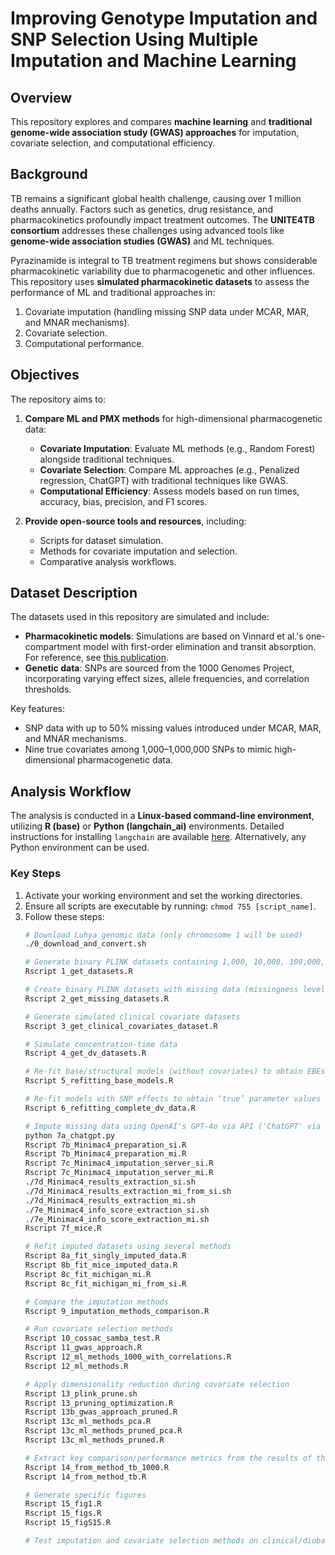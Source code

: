 # Improving Genotype Imputation and SNP Selection Using Multiple Imputation and Machine Learning 

## Overview
This repository explores and compares **machine learning** and **traditional genome-wide association study (GWAS) approaches** for imputation, covariate selection, and computational efficiency. 

## Background
TB remains a significant global health challenge, causing over 1 million deaths annually. Factors such as genetics, drug resistance, and pharmacokinetics profoundly impact treatment outcomes. The **UNITE4TB consortium** addresses these challenges using advanced tools like **genome-wide association studies (GWAS)** and ML techniques.

Pyrazinamide is integral to TB treatment regimens but shows considerable pharmacokinetic variability due to pharmacogenetic and other influences. This repository uses **simulated pharmacokinetic datasets** to assess the performance of ML and traditional approaches in:
1. Covariate imputation (handling missing SNP data under MCAR, MAR, and MNAR mechanisms).
2. Covariate selection.
3. Computational performance.

## Objectives
The repository aims to:
1. **Compare ML and PMX methods** for high-dimensional pharmacogenetic data:
   - **Covariate Imputation**: Evaluate ML methods (e.g., Random Forest) alongside traditional techniques.
   - **Covariate Selection**: Compare ML approaches (e.g., Penalized regression, ChatGPT) with traditional techniques like GWAS.
   - **Computational Efficiency**: Assess models based on run times, accuracy, bias, precision, and F1 scores.

2. **Provide open-source tools and resources**, including:
   - Scripts for dataset simulation.
   - Methods for covariate imputation and selection.
   - Comparative analysis workflows.

## Dataset Description
The datasets used in this repository are simulated and include:
- **Pharmacokinetic models**: Simulations are based on Vinnard et al.'s one-compartment model with first-order elimination and transit absorption. For reference, see [this publication](https://pmc.ncbi.nlm.nih.gov/articles/PMC5667771/).
- **Genetic data**: SNPs are sourced from the 1000 Genomes Project, incorporating varying effect sizes, allele frequencies, and correlation thresholds.

Key features:
- SNP data with up to 50% missing values introduced under MCAR, MAR, and MNAR mechanisms.
- Nine true covariates among 1,000–1,000,000 SNPs to mimic high-dimensional pharmacogenetic data.

## Analysis Workflow
The analysis is conducted in a **Linux-based command-line environment**, utilizing **R (base)** or **Python (langchain_ai)** environments. Detailed instructions for installing `langchain` are available [here](https://github.com/langchain-ai/langchain). Alternatively, any Python environment can be used. 

### Key Steps
1. Activate your working environment and set the working directories.
2. Ensure all scripts are executable by running: `chmod 755 [script_name]`.
3. Follow these steps:
   ```bash
   # Download Luhya genomic data (only chromosome 1 will be used)
   ./0_download_and_convert.sh

   # Generate binary PLINK datasets containing 1,000, 10,000, 100,000, and 1,000,000 SNPs
   Rscript 1_get_datasets.R

   # Create binary PLINK datasets with missing data (missingness levels: 5%, 10%, 20%, 50%) under MCAR, MAR, MNAR
   Rscript 2_get_missing_datasets.R

   # Generate simulated clinical covariate datasets
   Rscript 3_get_clinical_covariates_dataset.R

   # Simulate concentration-time data
   Rscript 4_get_dv_datasets.R

   # Re-fit base/structural models (without covariates) to obtain EBEs and investigate ETA shrinkage
   Rscript 5_refitting_base_models.R

   # Re-fit models with SNP effects to obtain ‘true’ parameter values (without missing data)
   Rscript 6_refitting_complete_dv_data.R

   # Impute missing data using OpenAI's GPT-4o via API ('ChatGPT' via command line), an imputation server and MICE 
   python 7a_chatgpt.py
   Rscript 7b_Minimac4_preparation_si.R
   Rscript 7b_Minimac4_preparation_mi.R
   Rscript 7c_Minimac4_imputation_server_si.R
   Rscript 7c_Minimac4_imputation_server_mi.R
   ./7d_Minimac4_results_extraction_si.sh
   ./7d_Minimac4_results_extraction_mi_from_si.sh
   ./7d_Minimac4_results_extraction_mi.sh
   ./7e_Minimac4_info_score_extraction_si.sh
   ./7e_Minimac4_info_score_extraction_mi.sh
   Rscript 7f_mice.R

   # Refit imputed datasets using several methods
   Rscript 8a_fit_singly_imputed_data.R 
   Rscript 8b_fit_mice_imputed_data.R
   Rscript 8c_fit_michigan_mi.R
   Rscript 8c_fit_michigan_mi_from_si.R

   # Compare the imputation methods
   Rscript 9_imputation_methods_comparison.R

   # Run covariate selection methods
   Rscript 10_cossac_samba_test.R  
   Rscript 11_gwas_approach.R  
   Rscript 12_ml_methods_1000_with_correlations.R  
   Rscript 12_ml_methods.R

   # Apply dimensionality reduction during covariate selection
   Rscript 13_plink_prune.sh  
   Rscript 13_pruning_optimization.R  
   Rscript 13b_gwas_approach_pruned.R  
   Rscript 13c_ml_methods_pca.R  
   Rscript 13c_ml_methods_pruned_pca.R  
   Rscript 13c_ml_methods_pruned.R

   # Extract key comparison/performance metrics from the results of the covariate selection
   Rscript 14_from_method_tb_1000.R  
   Rscript 14_from_method_tb.R

   # Generate specific figures
   Rscript 15_fig1.R  
   Rscript 15_figs.R  
   Rscript 15_figS15.R

   # Test imputation and covariate selection methods on clinical/diobank datasets (use scripts: 16_iwpc_warfarin.R, 16_ukb.R, and 16_warfarin.R)
